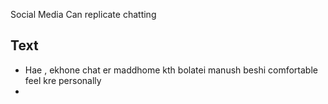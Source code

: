 Social Media Can replicate chatting

## Text
- Hae , ekhone chat er maddhome kth bolatei manush beshi comfortable feel kre personally
- 